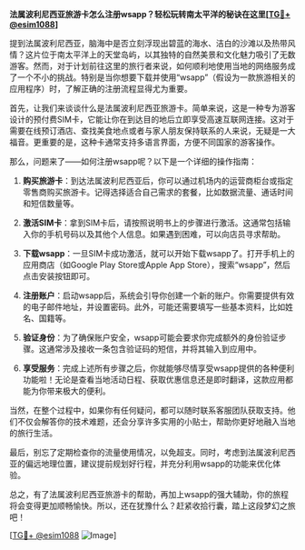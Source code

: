 **法属波利尼西亚旅游卡怎么注册wsapp？轻松玩转南太平洋的秘诀在这里[[TG💪+ @esim1088](https://t.me/s/esim1088)]**

提到法属波利尼西亚，脑海中是否立刻浮现出碧蓝的海水、洁白的沙滩以及热带风情？这片位于南太平洋上的天堂岛屿，以其独特的自然美景和文化魅力吸引了无数游客。然而，对于计划前往这里的旅行者来说，如何顺利地使用当地的网络服务成了一个不小的挑战。特别是当你想要下载并使用“wsapp”（假设为一款旅游相关的应用程序）时，了解正确的注册流程显得尤为重要。

首先，让我们来谈谈什么是法属波利尼西亚旅游卡。简单来说，这是一种专为游客设计的预付费SIM卡，它能让你在到达目的地后立即享受高速互联网连接。这对于需要在线预订酒店、查找美食地点或者与家人朋友保持联系的人来说，无疑是一大福音。更重要的是，这种卡通常支持多语言界面，方便不同国家的游客操作。

那么，问题来了——如何注册wsapp呢？以下是一个详细的操作指南：

1. **购买旅游卡**：到达法属波利尼西亚后，你可以通过机场内的运营商柜台或指定零售商购买旅游卡。记得选择适合自己需求的套餐，比如数据流量、通话时间和短信数量等。

2. **激活SIM卡**：拿到SIM卡后，请按照说明书上的步骤进行激活。这通常包括输入你的手机号码以及其他个人信息。如果遇到困难，可以向店员寻求帮助。

3. **下载wsapp**：一旦SIM卡成功激活，就可以开始下载wsapp了。打开手机上的应用商店（如Google Play Store或Apple App Store），搜索“wsapp”，然后点击安装按钮即可。

4. **注册账户**：启动wsapp后，系统会引导你创建一个新的账户。你需要提供有效的电子邮件地址，并设置密码。此外，可能还需要填写一些基本资料，比如姓名、国籍等。

5. **验证身份**：为了确保账户安全，wsapp可能会要求你完成额外的身份验证步骤。这通常涉及接收一条包含验证码的短信，并将其输入到应用中。

6. **享受服务**：完成上述所有步骤之后，你就能够尽情享受wsapp提供的各种便利功能啦！无论是查看当地活动日程、获取优惠信息还是即时翻译，这款应用都能为你带来极大的便利。

当然，在整个过程中，如果你有任何疑问，都可以随时联系客服团队获取支持。他们不仅会解答你的技术难题，还会分享许多实用的小贴士，帮助你更好地融入当地的旅行生活。

最后，别忘了定期检查你的流量使用情况，以免超支。同时，考虑到法属波利尼西亚的偏远地理位置，建议提前规划好行程，并充分利用wsapp的功能来优化体验。

总之，有了法属波利尼西亚旅游卡的帮助，再加上wsapp的强大辅助，你的旅程将会变得更加顺畅愉快。所以，还在犹豫什么？赶紧收拾行囊，踏上这段梦幻之旅吧！

[[TG💪+ @esim1088](https://t.me/s/esim1088) ![Image](https://i.postimg.cc/4NQfJmqS/Snipaste-2025-05-13-00-14-12.png)]